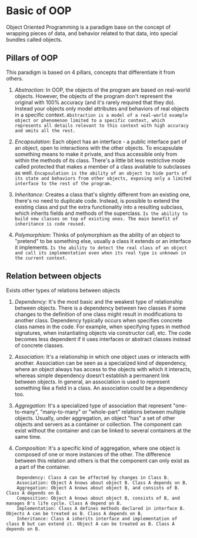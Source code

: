 # Basic of OOP

Object Oriented Programming is a paradigm base on the concept of wrapping pieces of data, and
behavior related to that data, into special bundles called objects.

## Pillars of OOP

This paradigm is based on 4 pillars, concepts that differentiate it from others.

1. *Abstraction:* In OOP, the objects of the program are based on real-world objects. However, the objects of the program don't represent the original with 100% accuracy (and it's rarely required that they do). Instead your objects only model attributes and behaviors of real objects in a specific context.
`Abstraction is a model of a real-world example object or phenomenon limited to a specific context, which represents all details relevant to this context with high accuracy and omits all the rest.`

2. *Encapsulation:* Each object has an interface - a public interface part of an object, open to interactions with the other objects. To encapsulate something means to make it private, and thus accessible only from within the methods of its class. There's a little bit less restrictive mode called protected that makes a member of a class available to subclasses as well.
`Encapsulation is the ability of an object to hide parts of its state and behaviors from other objects, exposing only a limited interface to the rest of the program.`

3. *Inheritance:* Creates a class that's slightly different from an existing one, there's no need to duplicate code. Instead, is possible to extend the existing class and put the extra functionality into a resulting subclass, which inherits fields and methods of the superclass. 
`Is the ability to build new classes on top of existing ones. The main benefit of inheritance is code reused.`
4. *Polymorphism:* Thinks of polymorphism as the ability of an object to "pretend" to be something else, usually a class it extends or an interface it implements.
`Is the ability to detect the real class of an object and call its implementation even when its real type is unknown in the current context.`


## Relation between objects

Exists other types of relations between objects

1. *Dependency:* It's the most basic and the weakest type of relationship between objects. There is a dependency between two classes if some changes to the definition of one class might result in modifications to another class. Dependency typically occurs when specifies concrete class names in the code. For example, when specifying types in method signatures, when instantiating objects via constructor call, etc. The code becomes less dependent if it uses interfaces or abstract classes instead of concrete classes.

2. *Association:* It's a relationship in which one object uses or interacts with another. Association can be seen as a specialized kind of dependency, where an object always has access to the objects with which it interacts, whereas simple dependency doesn't establish a permanent link between objects.
In general, an association is used to represent something like a field in a class. An association could be a dependency too.

3. *Aggregation:* It's a specialized type of association that represent "one-to-many", "many-to-many" or "whole-part" relations between multiple objects. Usually, under aggregation, an object "has" a set of other objects and servers as a container or collection. The component can exist without the container and can be linked to several containers at the same time.

4. *Composition:* It's a specific kind of aggregation, where one object is composed of one or more instances of the other. The difference between this relation and others is that the component can only exist as a part of the container. 

```
    Dependency: Class A can be affected by changes in Class B.
    Association: Object A knows about object B. Class A depends on B.
    Aggregation: Object A knows about object B, and consists of B. Class A depends on B.
    Composition: Object A knows about object B, consists of B, and manages B's life cycle. Class A depend on B.
    Implementation: Class A defines methods declared in interface B. Objects A can be treated as B. Class A depends on B.
    Inheritance: Class A inherits interface and implementation of class B but can extend it. Object A can be treated as B. Class A depends on B.
```